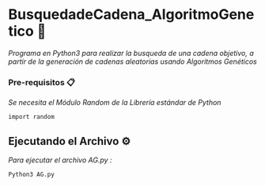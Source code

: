 # BusquedadeCadena_AlgoritmoGenetico 🚀

_Programa en Python3 para realizar la busqueda de una cadena objetivo, a partir de la generación de cadenas aleatorias usando Algoritmos Genéticos_


### Pre-requisitos 📋

_Se necesita el Módulo Random de la Librería estándar de Python_

```
import random
```


## Ejecutando el Archivo ⚙️

_Para ejecutar el archivo AG.py :_
```
Python3 AG.py
```


